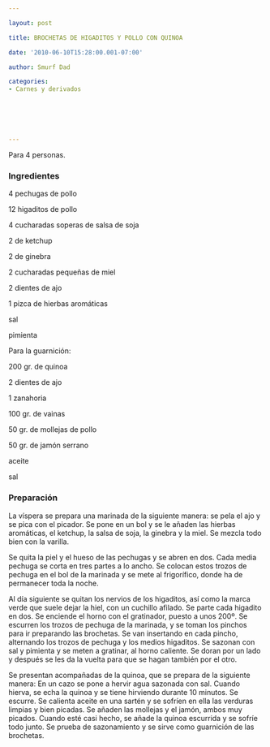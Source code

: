 ```yaml
---

layout: post

title: BROCHETAS DE HIGADITOS Y POLLO CON QUINOA

date: '2010-06-10T15:28:00.001-07:00'

author: Smurf Dad

categories:
- Carnes y derivados






---
```


Para 4 personas.

<h3>Ingredientes</h3>4 pechugas de pollo

12 higaditos de pollo

4 cucharadas soperas de salsa de soja

2 de ketchup

2 de ginebra

2 cucharadas pequeñas de miel

2 dientes de ajo

1 pizca de hierbas aromáticas

sal

pimienta

Para la guarnición:

200 gr. de quinoa

2 dientes de ajo

1 zanahoria

100 gr. de vainas

50 gr. de mollejas de pollo

50 gr. de jamón serrano

aceite

sal

<h3>Preparación</h3>La víspera se prepara una marinada de la siguiente manera: se pela el ajo y se pica con el picador. Se pone en un bol y se le añaden las hierbas aromáticas, el ketchup, la salsa de soja, la ginebra y la miel. Se mezcla todo bien con la varilla.

Se quita la piel y el hueso de las pechugas y se abren en dos. Cada media pechuga se corta en tres partes a lo ancho. Se colocan estos trozos de pechuga en el bol de la marinada y se mete al frigorífico, donde ha de permanecer toda la noche.

Al día siguiente se quitan los nervios de los higaditos, así como la marca verde que suele dejar la hiel, con un cuchillo afilado. Se parte cada higadito en dos. Se enciende el horno con el gratinador, puesto a unos 200º. Se escurren los trozos de pechuga de la marinada, y se toman los pinchos para ir preparando las brochetas. Se van insertando en cada pincho, alternando los trozos de pechuga y los medios higaditos. Se sazonan con sal y pimienta y se meten a gratinar, al horno caliente. Se doran por un lado y después se les da la vuelta para que se hagan también por el otro.

Se presentan acompañadas de la quinoa, que se prepara de la siguiente manera: En un cazo se pone a hervir agua sazonada con sal. Cuando hierva, se echa la quinoa y se tiene hirviendo durante 10 minutos. Se escurre. Se calienta aceite en una sartén y se sofríen en ella las verduras limpias y bien picadas. Se añaden las mollejas y el jamón, ambos muy picados. Cuando esté casi hecho, se añade la quinoa escurrida y se sofríe todo junto. Se prueba de sazonamiento y se sirve como guarnición de las brochetas.